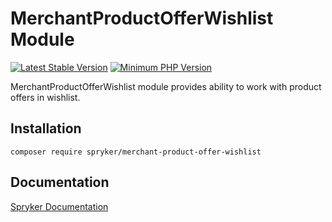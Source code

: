 # MerchantProductOfferWishlist Module
[![Latest Stable Version](https://poser.pugx.org/spryker/merchant-product-offer-wishlist/v/stable.svg)](https://packagist.org/packages/spryker/merchant-product-offer-wishlist)
[![Minimum PHP Version](https://img.shields.io/badge/php-%3E%3D%207.4-8892BF.svg)](https://php.net/)

MerchantProductOfferWishlist module provides ability to work with product offers in wishlist.

## Installation

```
composer require spryker/merchant-product-offer-wishlist
```

## Documentation

[Spryker Documentation](https://docs.spryker.com)
